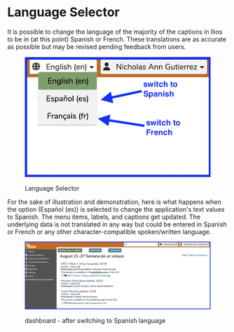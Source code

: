# Language Selector

It is possible to change the language of the majority of the captions in Ilios to be in (at this point) Spanish or French. These translations are as accurate as possible but may be revised pending feedback from users.

<figure>
  <img src="../images/language_selector/language_switcher.png" alt="Language Switcher">
  <figcaption>
    <p>Language Selector</p>
  </figcaption>
</figure>

For the sake of illustration and demonstration, here is what happens when the option (Español (es)) is selected to change the application's text values to Spanish. The menu items, labels, and captions get updated. The underlying data is not translated in any way but could be entered in Spanish or French or any other character-compatible spoken/written language.

<figure>
  <img src="../images/language_selector/week_at_a_glance_esp.png" alt="Dashboard (Tablero)">
  <figcaption>
    <p>dashboard - after switching to Spanish language</p>
  </figcaption>
</figure>
